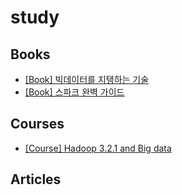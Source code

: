 # study

## Books
- [[Book] 빅데이터를 지탱하는 기술](https://github.com/jjongwoo27/study/issues/1#issue-1533254603)
- [[Book] 스파크 완벽 가이드](https://github.com/jjongwoo27/study/issues/2#issue-1533256126)


## Courses
- [[Course] Hadoop 3.2.1 and Big data](https://github.com/jjongwoo27/study/issues/3#issue-1533257267)


## Articles




